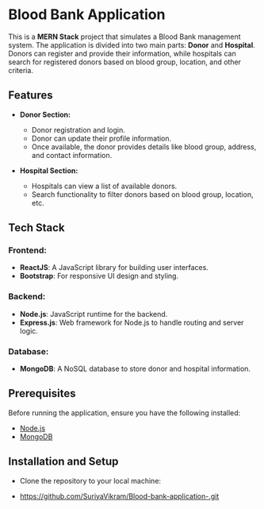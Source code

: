 # Blood Bank Application

This is a **MERN Stack** project that simulates a Blood Bank management system. The application is divided into two main parts: **Donor** and **Hospital**. Donors can register and provide their information, while hospitals can search for registered donors based on blood group, location, and other criteria.

## Features

- **Donor Section:**
  - Donor registration and login.
  - Donor can update their profile information.
  - Once available, the donor provides details like blood group, address, and contact information.

- **Hospital Section:**
  - Hospitals can view a list of available donors.
  - Search functionality to filter donors based on blood group, location, etc.
  
## Tech Stack

### Frontend:
- **ReactJS**: A JavaScript library for building user interfaces.
- **Bootstrap**: For responsive UI design and styling.
  
### Backend:
- **Node.js**: JavaScript runtime for the backend.
- **Express.js**: Web framework for Node.js to handle routing and server logic.

### Database:
- **MongoDB**: A NoSQL database to store donor and hospital information.

## Prerequisites

Before running the application, ensure you have the following installed:

- [Node.js](https://nodejs.org/en/)
- [MongoDB](https://www.mongodb.com/)

## Installation and Setup

- Clone the repository to your local machine:

- https://github.com/SuriyaVikram/Blood-bank-application-.git

